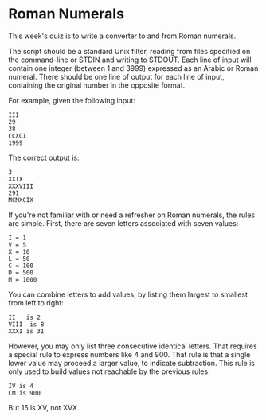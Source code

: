 # Roman Numerals

This week's quiz is to write a converter to and from Roman numerals.

The script should be a standard Unix filter, reading from files specified on the command-line or STDIN and writing to STDOUT. Each line of input will contain one integer (between 1 and 3999) expressed as an Arabic or Roman numeral. There should be one line of output for each line of input, containing the original number in the opposite format.

For example, given the following input:

    III
    29
    38
    CCXCI
    1999

The correct output is:

    3
    XXIX
    XXXVIII
    291
    MCMXCIX

If you're not familiar with or need a refresher on Roman numerals, the rules are simple. First, there are seven letters associated with seven values:

    I = 1
    V = 5
    X = 10
    L = 50
    C = 100
    D = 500
    M = 1000

You can combine letters to add values, by listing them largest to smallest from left to right:

    II   is 2
    VIII  is 8
    XXXI is 31

However, you may only list three consecutive identical letters. That requires a special rule to express numbers like 4 and 900. That rule is that a single lower value may proceed a larger value, to indicate subtraction. This rule is only used to build values not reachable by the previous rules:

    IV is 4
    CM is 900

But 15 is XV, not XVX.